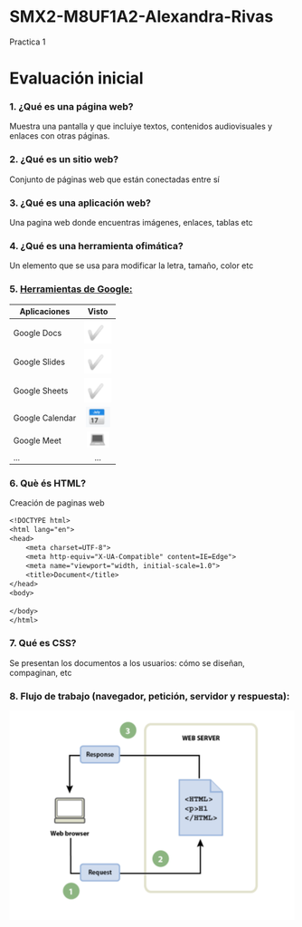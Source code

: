 # SMX2-M8UF1A2-Alexandra-Rivas
Practica 1
# __Evaluación inicial__
### 1. ¿Qué es una página web?

Muestra una pantalla y que incluiye textos, contenidos audiovisuales y enlaces con otras páginas.

### 2. ¿Qué es un sitio web?

Conjunto de páginas web que están conectadas entre sí

### 3. ¿Qué es una aplicación web?

Una pagina web donde encuentras imágenes, enlaces, tablas etc
 
### 4. ¿Qué es una herramienta ofimática?

Un elemento que se usa para modificar la letra, tamaño, color etc
 
### 5. [Herramientas de Google:](https://www.google.com/intl/es-419/chrome/browser-tools/ "Texto opcional")

|Aplicaciones |Visto |
|-------------|:-------------:|
|Google Docs |![tick](https://github.com/AlexandraRivass/SMX2-M8UF1A2-Alexandra-Rivas/blob/main/imagen1.png)|
|Google Slides |![tick](https://github.com/AlexandraRivass/SMX2-M8UF1A2-Alexandra-Rivas/blob/main/imagen1.png)|
|Google Sheets |![tick](https://github.com/AlexandraRivass/SMX2-M8UF1A2-Alexandra-Rivas/blob/main/imagen1.png)|
|Google Calendar |![tick](https://github.com/AlexandraRivass/SMX2-M8UF1A2-Alexandra-Rivas/blob/main/imagen2.png)|
|Google Meet |![tick](https://github.com/AlexandraRivass/SMX2-M8UF1A2-Alexandra-Rivas/blob/main/imagen3.png)|
|... |...|

### 6. Què és HTML?

Creación de paginas web

```
<!DOCTYPE html>
<html lang="en">
<head>
	<meta charset=UTF-8">
	<meta http-equiv="X-UA-Compatible" content=IE=Edge">
	<meta name="viewport="width, initial-scale=1.0">
	<title>Document</title>
</head>
<body>

</body>
</html>
```

### 7. Qué es CSS?

Se presentan los documentos a los usuarios: cómo se diseñan, compaginan, etc

### 8. Flujo de trabajo (navegador, petición, servidor y respuesta):

![tick](https://github.com/AlexandraRivass/SMX2-M8UF1A2-Alexandra-Rivas/blob/main/imagen4.png)

